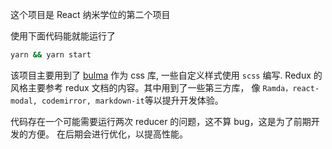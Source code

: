 这个项目是 React 纳米学位的第二个项目

使用下面代码能就能运行了
```bash
yarn && yarn start
```

该项目主要用到了 [bulma](https://bulma.io/) 作为 css 库, 一些自定义样式使用 `scss` 编写.
Redux 的风格主要参考 redux 文档的内容。其中用到了一些第三方库，
像 `Ramda，react-modal, codemirror, markdown-it`等以提升开发体验。

代码存在一个可能需要运行两次 reducer 的问题，这不算 bug，这是为了前期开发的方便。
在后期会进行优化，以提高性能。

